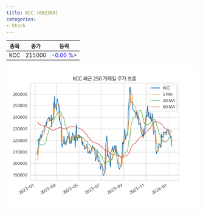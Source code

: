 ```yaml
---
title: KCC (002380)
categories:
- Stock
---
```


|종목|종가|등락|
|----|----|----|
|KCC|215000|<span style="color: blue">-0.00 %</span>>|

<!-- more -->

![002380](/assets/images/stock/002380.png)